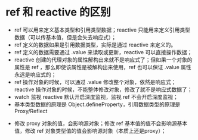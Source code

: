 # ref 和 reactive 的区别
* ref 可以用来定义基本类型和引用类型数据；reactive 只能用来定义引用类型数据（可以传基本值，但是会失去响应式）；
* ref 定义的数据如果是引用数据类型，实际是通过 reactive 来定义的。
* ref 定义的数据需要通过 .value 来读取或更新，reactive 可以直接操作数据；
* reactive 创建的代理对象的属性解构出来就不是响应式了；但如果一个对象的属性是 ref ，那么即使该属性是被解构出来使用，ref 也可以保证 .value 属性永远是响应式的；
* ref 操作对象的时候，可以通过 .value 修改整个对象，依然是响应式；reactive 操作对象的时候，不能整体修改对象，修改了就不是响应式数据了；
* watch 监视 reactive 默认开启深度监视，监视 ref 不会开启深度监视；
* 基本类型数据的原理是 Object.defineProperty，引用数据类型的原理是 Proxy/Reflect
- 修改 proxy 对象的值，会影响源对象；修改 ref 基本值的值不会影响源基本值，修改 ref 对象类型值的值会影响源对象（本质上还是proxy）；